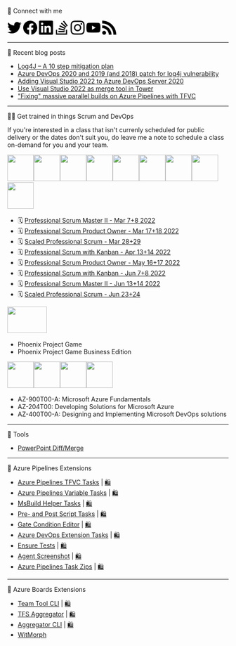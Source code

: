 🔗 Connect with me

[<img height="32" width="32" src="./img/twitter.svg" />](https://twitter.com/jessehouwing) 
[<img height="32" width="32" src="./img/facebook.svg" />](https://www.facebook.com/jessehouwing) 
[<img height="32" width="32" src="./img/linkedin.svg" />](https://www.linkedin.com/in/jessehouwing) 
[<img height="32" width="32" src="./img/stackoverflow.svg" />](https://stackoverflow.com/users/736079/jessehouwing) 
[<img height="32" width="32" src="./img/instagram.svg" />](https://www.instagram.com/jesse.houwing/) 
[<img height="32" width="32" src="./img/youtube.svg" />](https://www.youtube.com/c/JesseHouwing/) 
[<img height="32" width="32" src="./img/rss.svg" />](https://jessehouwing.net/)

<hr />

📒 Recent blog posts
<!-- BLOG-POST-LIST:START -->
- [Log4J – A 10 step mitigation plan](https://jessehouwing.net/log4j-a-10-step-mitigation-plan/)
- [Azure DevOps 2020 and 2019 &lpar;and 2018&rpar; patch for log4j vulnerability](https://jessehouwing.net/azure-devops-patch-for-log4j-vulnerability/)
- [Adding Visual Studio 2022 to Azure DevOps Server 2020](https://jessehouwing.net/adding-visual-studio-2022-to-azure-devops-server-2020/)
- [Use Visual Studio 2022 as merge tool in Tower](https://jessehouwing.net/use-visual-studio-2022-as-merge-tool-in-tower/)
- [&quot;Fixing&quot; massive parallel builds on Azure Pipelines with TFVC](https://jessehouwing.net/azure-pipelines-fixing-massive-parallel-builds-with-tfvc/)
<!-- BLOG-POST-LIST:END -->

<hr/>

👨‍💻 Get trained in things Scrum and DevOps

If you're interested in a class that isn't currenly scheduled for public delivery or the dates don't suit you, do leave me a note to schedule a class on-demand for you and your team.

<img height="60" width="60" src="https://images.credly.com/size/680x680/images/9300cd60-8a1c-4585-a4b0-1f3663c4d2f1/BADGES_FINAL_PST_600.png"><img height="60" width="60" src="https://images.credly.com/size/680x680/images/01e79f67-e63a-469d-bf6b-6f80d38604dc/BADGES_FINA_PSD-I_600.png"><img height="60" width="60" src="https://images.credly.com/size/680x680/images/12bddaac-9b71-43fd-a81e-71ebd144ee52/BADGES_FINAL_PSM-I_600.png"><img height="60" width="60" src="https://images.credly.com/size/680x680/images/21d4f3ab-bf8a-4fc7-9bf5-432729fa558d/BADGES_FINAL_PSM-II_600.png"><img height="60" width="60" src="https://images.credly.com/size/680x680/images/efb3e57a-bdb2-4775-a6bc-2852612bd687/BADGES_FINAL_PSPO-I_600.png"><img height="60" width="60" src="https://images.credly.com/size/680x680/images/abe50c7f-3e84-477d-b4f5-0a8ce2e8f1a4/BADGES_FINAL_PSPO-II_600.png"><img height="60" width="60" src="https://images.credly.com/size/680x680/images/3607a4bd-6149-4f6b-81f5-71abaf6a7b7a/BADGES_FINAL_PSK-I_600.png"><img height="60" width="60" src="https://images.credly.com/size/680x680/images/734c6e3b-7aff-471d-981a-9d578442c242/BADGES_FINAL_PSU-I_600.png"><img height="60" width="60" src="https://images.credly.com/size/680x680/images/1abbf8b9-a672-4af2-856f-a0c505f1f4d5/BADGES_FINAL_SPS_600.png">

- 🗓️ [Professional Scrum Master II - Mar 7+8 2022](https://www.scrum.org/courses/professional-scrum-master-ii-hilversum-2022-03-07-51785)
- 🗓️ [Professional Scrum Product Owner - Mar 17+18 2022](https://www.scrum.org/courses/professional-scrum-product-owner-amsterdam-2022-03-17-51806)
- 🗓️ [Scaled Professional Scrum - Mar 28+29](https://www.scrum.org/courses/scaled-professional-scrum-amsterdam-2022-03-28-51825)
- 🗓️ [Professional Scrum with Kanban - Apr 13+14 2022](https://www.scrum.org/courses/professional-scrum-kanban-2022-04-13-55059)
- 🗓️ [Professional Scrum Product Owner - May 16+17 2022](https://www.scrum.org/courses/professional-scrum-product-owner-2022-05-16-51808)
- 🗓️ [Professional Scrum with Kanban - Jun 7+8 2022](https://www.scrum.org/courses/professional-scrum-kanban-hilversum-2022-06-07-51823)
- 🗓️ [Professional Scrum Master II - Jun 13+14 2022](https://www.scrum.org/courses/professional-scrum-master-ii-hilversum-2022-06-13-51786)
- 🗓️ [Scaled Professional Scrum - Jun 23+24](https://www.scrum.org/courses/scaled-professional-scrum-2022-06-23-51824)


<img height="60" width="90" src="https://www.gamingworks.nl/wp-content/uploads/Logo_The-Phoenix-Project_HIGH-RES_RGB.png">

- Phoenix Project Game
- Phoenix Project Game Business Edition


<img height="60" width="60" src="https://images.credly.com/size/680x680/images/a6ea4416-4f34-4a85-bc24-eb3fe32fd241/MCT-Microsoft_Certified_Trainer-600x600.png"><img height="60" width="60" src="https://images.credly.com/size/680x680/images/6a254dad-77e5-4e71-8049-94e5c7a15981/azure-fundamentals-600x600.png"><img height="60" width="60" src="https://images.credly.com/size/680x680/images/63316b60-f62d-4e51-aacc-c23cb850089c/azure-developer-associate-600x600.png"><img height="60" width="60" src="https://images.credly.com/size/680x680/images/c3ab66f8-5d59-4afa-a6c2-0ba30a1989ca/CERT-Expert-DevOps-Engineer-600x600.png">

- AZ-900T00-A: Microsoft Azure Fundamentals
- AZ-204T00: Developing Solutions for Microsoft Azure
- AZ-400T00-A: Designing and Implementing Microsoft DevOps solutions

<hr />

🤖 Tools

 * [PowerPoint Diff/Merge](https://github.com/jessehouwing/ppt-diffmerge) 

<hr />

🚀 Azure Pipelines Extensions

 * [Azure Pipelines TFVC Tasks](https://github.com/jessehouwing/azure-pipelines-tfvc-tasks) | [🛍️](https://marketplace.visualstudio.com/items?itemName=jessehouwing.jessehouwing-vsts-tfvc-tasks)
 * [Azure Pipelines Variable Tasks](https://github.com/jessehouwing/azure-pipelines-variable-tasks) | [🛍️](https://marketplace.visualstudio.com/items?itemName=jessehouwing.jessehouwing-vsts-variable-tasks)
 * [MsBuild Helper Tasks](https://github.com/jessehouwing/azure-pipelines-msbuild-helper-task) | [🛍️](https://github.com/jessehouwing/azure-pipelines-msbuild-helper-task)
 * [Pre- and Post Script Tasks](https://github.com/jessehouwing/azure-pipelines-pre-and-post-tasks) | [🛍️](https://marketplace.visualstudio.com/items?itemName=jessehouwing.pre-post-tasks)
 * [Gate Condition Editor](https://github.com/jessehouwing/azure-pipelines-gate-condition-editor) | [🛍️](https://marketplace.visualstudio.com/items?itemName=jessehouwing.gate-condition-editor)
 * [Azure DevOps Extension Tasks](https://github.com/microsoft/azure-devops-extension-tasks) | [🛍️](https://marketplace.visualstudio.com/items?itemName=ms-devlabs.vsts-developer-tools-build-tasks)
 * [Ensure Tests](https://github.com/jessehouwing/azure-pipelines-gate-condition-editor) | [🛍️](https://marketplace.visualstudio.com/items?itemName=jessehouwing.vsts-ensure-tests-tasks)
 * [Agent Screenshot](https://github.com/jessehouwing/azure-pipelines-agent-screenshot) | [🛍️](https://marketplace.visualstudio.com/items?itemName=jessehouwing.agent-screenshot)
 * [Azure Pipelines Task Zips](https://github.com/jessehouwing/azure-pipelines-tasks-zips) | [🛍️](https://github.com/jessehouwing/azure-pipelines-tasks-zips#extension)
 
<hr />

📅 Azure Boards Extensions

 * [Team Tool CLI](https://github.com/jessehouwing/azure-boards-team-tools) | [🛍️](https://marketplace.visualstudio.com/items?itemName=jessehouwing.azure-boards-teams-tool)
 * [TFS Aggregator](https://github.com/tfsaggregator/tfsaggregator) | [🛍️](https://marketplace.visualstudio.com/items?itemName=tfsaggregatorteam.tfs-aggregator-server-plugin) 
 * [Aggregator CLI](https://github.com/tfsaggregator/aggregator-cli) | [🛍️](https://marketplace.visualstudio.com/items?itemName=tfsaggregatorteam.aggregator-cli) 
 * [WitMorph](https://github.com/jessehouwing/WitMorph)
